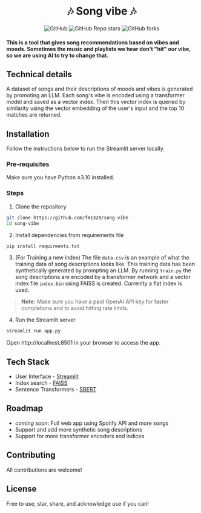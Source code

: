 <h1 align="center">
🎶 Song vibe 🎶
</h1>

<div id="top" align="center">

![GitHub](https://img.shields.io/github/license/fm1320/song-vibe?link=https%3A%2F%2Fgithub.com%2Ffm1320%2Fsong-vibe%2Fblob%2Fmain%2FLICENSE)
![GitHub Repo stars](https://img.shields.io/github/stars/fm1320/song-vibe?logo=github)
![GitHub forks](https://img.shields.io/github/forks/fm1320/song-vibe?logo=github)


</div>

#### This is a tool that gives song recommendations based on vibes and moods. Sometimes the music and playlists we hear don't "hit" our vibe, so we are using AI to try to change that.

## Technical details 

A dataset of songs and their descriptions of moods and vibes is generated by promoting an LLM. 
Each song's vibe is encoded using a transformer model and saved as a vector index. 
Then this vector index is queried by similarity using the vector embedding of the user's input and the top 10 matches are returned.

## Installation

Follow the instructions below to run the Streamlit server locally.

### Pre-requisites

Make sure you have Python ≥3.10 installed.

### Steps

1. Clone the repository

```bash
git clone https://github.com/fm1320/song-vibe
cd song-vibe
```

2. Install dependencies from requirements file

```bash
pip install requirments.txt
```

3. (For Training a new index) The file  `data.csv` is an example of what the training data of song descriptions looks like. This training data has been synthetically generated by prompting an LLM.
   By running `train.py` the song descriptions are encoded by a transformer network and a vector index file `index.bin` using FAISS is created. Currenlty a flat index is used.

> **Note:** Make sure you have a paid OpenAI API key for faster completions and to avoid hitting rate limits.

4. Run the Streamlit server

```bash
streamlit run app.py
```
Open http://localhost:8501 in your browser to access the app.

## Tech Stack

- User Interface - [Streamlit](https://streamlit.io/)
- Index search - [FAISS](https://github.com/facebookresearch/faiss)
- Sentence Transformers - [SBERT](https://www.sbert.net/)

## Roadmap


- *coming soon*: Full web app using Spotify API and more songs
- Support and add more synthetic song descriptions 
- Support for more transformer encoders and indices

## Contributing

All contributions are welcome!

## License

Free to use, star, share, and acknowledge use if you can!
